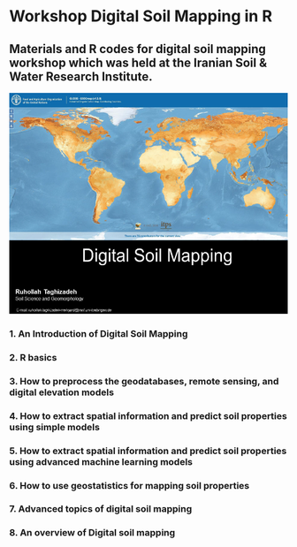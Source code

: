 # Workshop Digital Soil Mapping in R 
## Materials and R codes for digital soil mapping workshop which was held at the Iranian Soil & Water Research Institute. 
<p align="center">
	<img title="R" alt="R" src="image/01.png" height="400" />
</p>


### 1. An Introduction of Digital Soil Mapping

### 2. R basics

### 3. How to preprocess the geodatabases, remote sensing, and digital elevation models

### 4. How to extract spatial information and predict soil properties using simple models

### 5. How to extract spatial information and predict soil properties using advanced machine learning models

### 6. How to use geostatistics for mapping soil properties

### 7. Advanced topics of digital soil mapping

### 8. An overview of Digital soil mapping 
